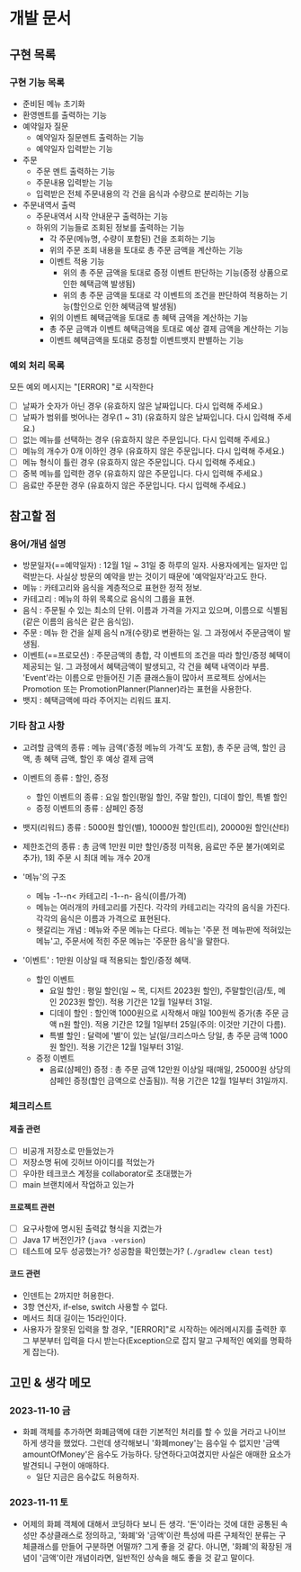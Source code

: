 # 개발 문서

## 구현 목록

### 구현 기능 목록

- 준비된 메뉴 초기화
- 환영멘트를 출력하는 기능
- 예약일자 질문
  - 예약일자 질문멘트 출력하는 기능
  - 예약일자 입력받는 기능
- 주문
  - 주문 멘트 출력하는 기능
  - 주문내용 입력받는 기능
  - 입력받은 전체 주문내용의 각 건을 음식과 수량으로 분리하는 기능
- 주문내역서 출력
  - 주문내역서 시작 안내문구 출력하는 기능
  - 하위의 기능들로 조회된 정보를 출력하는 기능
    - 각 주문(메뉴명, 수량이 포함된) 건을 조회하는 기능
    - 위의 주문 조회 내용을 토대로 총 주문 금액을 계산하는 기능
    - 이벤트 적용 기능
      - 위의 총 주문 금액을 토대로 증정 이벤트 판단하는 기능(증정 상품으로 인한 혜택금액 발생됨)
      - 위의 총 주문 금액을 토대로 각 이벤트의 조건을 판단하여 적용하는 기능(할인으로 인한 혜택금액 발생됨)
    - 위의 이벤트 혜택금액을 토대로 총 혜택 금액을 계산하는 기능
    - 총 주문 금액과 이벤트 혜택금액을 토대로 예상 결제 금액을 계산하는 기능
    - 이벤트 혜택금액을 토대로 증정할 이벤트뱃지 판별하는 기능

### 예외 처리 목록

모든 예외 메시지는 "[ERROR] "로 시작한다 
- [ ] 날짜가 숫자가 아닌 경우 (유효하지 않은 날짜입니다. 다시 입력해 주세요.)
- [ ] 날짜가 범위를 벗어나는 경우(1 ~ 31) (유효하지 않은 날짜입니다. 다시 입력해 주세요.)
- [ ] 없는 메뉴를 선택하는 경우 (유효하지 않은 주문입니다. 다시 입력해 주세요.)
- [ ] 메뉴의 개수가 0개 이하인 경우 (유효하지 않은 주문입니다. 다시 입력해 주세요.)
- [ ] 메뉴 형식이 틀린 경우 (유효하지 않은 주문입니다. 다시 입력해 주세요.)
- [ ] 중복 메뉴를 입력한 경우 (유효하지 않은 주문입니다. 다시 입력해 주세요.)
- [ ] 음료만 주문한 경우 (유효하지 않은 주문입니다. 다시 입력해 주세요.)

## 참고할 점

### 용어/개념 설명

- 방문일자(==예약일자) : 12월 1일 ~ 31일 중 하루의 일자. 사용자에게는 일자만 입력받는다. 사실상 방문의 예약을 받는 것이기 때문에 '예약일자'라고도 한다.
- 메뉴 : 카테고리와 음식을 계층적으로 표현한 정적 정보.
- 카테고리 : 메뉴의 하위 목록으로 음식의 그룹을 표현.
- 음식 : 주문될 수 있는 최소의 단위. 이름과 가격을 가지고 있으며, 이름으로 식별됨(같은 이름의 음식은 같은 음식임).
- 주문 : 메뉴 한 건을 실제 음식 n개(수량)로 변환하는 일. 그 과정에서 주문금액이 발생됨.
- 이벤트(==프로모션) : 주문금액의 총합, 각 이벤트의 조건을 따라 할인/증정 혜택이 제공되는 일. 그 과정에서 혜택금액이 발생되고, 각 건을 혜택 내역이라 부름. 'Event'라는 이름으로 만들어진 기존 클래스들이 많아서 프로젝트 상에서는 Promotion 또는 PromotionPlanner(Planner)라는 표현을 사용한다.
- 뱃지 : 혜택금액에 따라 주어지는 리워드 표지.

### 기타 참고 사항

- 고려할 금액의 종류 : 메뉴 금액('증정 메뉴의 가격'도 포함), 총 주문 금액, 할인 금액, 총 혜택 금액, 할인 후 예상 결제 금액
- 이벤트의 종류 : 할인, 증정
  - 할인 이벤트의 종류 : 요일 할인(평일 할인, 주말 할인), 디데이 할인, 특별 할인
  - 증정 이벤트의 종류 : 샴페인 증정
- 뱃지(리워드) 종류 : 5000원 할인(별), 10000원 할인(트리), 20000원 할인(산타)
- 제한조건의 종류 : 총 금액 1만원 미만 할인/증정 미적용, 음료만 주문 불가(예외로 추가), 1회 주문 시 최대 메뉴 개수 20개

- '메뉴'의 구조
  - 메뉴 -1--n< 카테고리 -1--n- 음식(이름/가격)
  - 메뉴는 여러개의 카테고리를 가진다. 각각의 카테고리는 각각의 음식을 가진다. 각각의 음식은 이름과 가격으로 표현된다.
  - 헷갈리는 개념 : 메뉴와 주문 메뉴는 다르다. 메뉴는 '주문 전 메뉴판에 적혀있는 메뉴'고, 주문서에 적힌 주문 메뉴는 '주문한 음식'을 말한다.
- '이벤트' : 1만원 이상일 때 적용되는 할인/증정 혜택.
  - 할인 이벤트
    - 요일 할인 : 평일 할인(일 ~ 목, 디저트 2023원 할인), 주말할인(금/토, 메인 2023원 할인). 적용 기간은 12월 1일부터 31일.
    - 디데이 할인 : 할인액 1000원으로 시작해서 매일 100원씩 증가(총 주문 금액 n원 할인). 적용 기간은 12월 1일부터 25일(주의: 이것만 기간이 다름).
    - 특별 할인 : 달력에 '별'이 있는 날(일/크리스마스 당일, 총 주문 금액 1000원 할인). 적용 기간은 12월 1일부터 31일.
  - 증정 이벤트
    - 음료(샴페인) 증정 : 총 주문 금액 12만원 이상일 때(매일, 25000원 상당의 샴페인 증정(할인 금액으로 산출됨)). 적용 기간은 12월 1일부터 31일까지.

### 체크리스트

#### 제출 관련

- [ ] 비공개 저장소로 만들었는가
- [ ] 저장소명 뒤에 깃허브 아이디를 적었는가
- [ ] 우아한 테크코스 계정을 collaborator로 초대했는가
- [ ] main 브랜치에서 작업하고 있는가

#### 프로젝트 관련

- [ ] 요구사항에 명시된 출력값 형식을 지켰는가
- [ ] Java 17 버전인가? (`java -version`)
- [ ] 테스트에 모두 성공했는가? 성공함을 확인했는가? (`./gradlew clean test`)

#### 코드 관련
- 인덴트는 2까지만 허용한다.
- 3항 연산자, if-else, switch 사용할 수 없다.
- 메서드 최대 길이는 15라인이다.
- 사용자가 잘못된 입력을 할 경우, "[ERROR]"로 시작하는 에러메시지를 출력한 후 그 부분부터 입력을 다시 받는다(Exception으로 잡지 말고 구체적인 예외를 명확하게 잡는다).

## 고민 & 생각 메모

### 2023-11-10 금

- 화폐 객체를 추가하면 화폐금액에 대한 기본적인 처리를 할 수 있을 거라고 나이브하게 생각을 했었다. 그런데 생각해보니 '화폐money'는 음수일 수 없지만 '금액amountOfMoney'은 음수도 가능하다. 당연하다고여겼지만 사실은 애매한 요소가 발견되니 구현이 애매하다.
  - 일단 지금은 음수값도 허용하자. 

### 2023-11-11 토

- 어제의 화폐 객체에 대해서 코딩하다 보니 든 생각. '돈'이라는 것에 대한 공통된 속성만 추상클래스로 정의하고, '화폐'와 '금액'이란 특성에 따른 구체적인 분류는 구체클래스를 만들어 구분하면 어떨까? 그게 좋을 것 같다. 아니면, '화폐'의 확장된 개념이 '금액'이란 개념이라면, 일반적인 상속을 해도 좋을 것 같고 말이다.